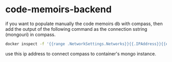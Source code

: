 # code-memoirs-backend


if you want to populate manually the code memoirs db with compass, then add the output of the following command as the connection sstring (mongouri) in compass.

```bash
docker inspect -f '{{range .NetworkSettings.Networks}}{{.IPAddress}}{{end}}' db_container
```

use this ip address to connect compass to container's mongo instance.